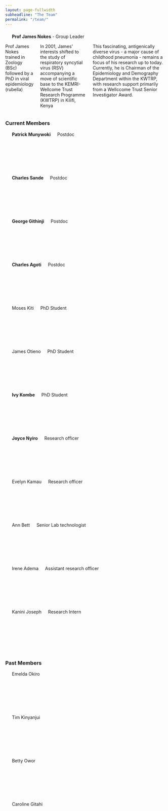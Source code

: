 ```yaml
---
layout: page-fullwidth
subheadline: "The Team"
permalink: "/team/"
---
```

<h3></h3>
<div class="row t30">
<div class="large-4 columns">
<img src="{{ site.url }}/images/James-Nokes.jpg" alt="">
<div><strong>Prof James Nokes</strong> - Group Leader</div>
</div>

<div class="large-6 columns">
<p>Prof James Nokes trained in Zoology (BSc) followed by a PhD in viral epidemiology (rubella)</p>

<p>In 2001, James' interests shifted to the study of respiratory syncytial virus (RSV) accompanying a move of scientific base to the KEMRI-Wellcome Trust Research Programme (KWTRP) in Kilifi, Kenya</p>

<p>This fascinating, antigenically diverse virus - a major cause of childhood pneumonia - remains a focus of his research up to today. Currently, he is Chairman of the Epidemiology and Demography Department within the KWTRP, with research support primarily
from a Wellccome Trust Senior Investigator Award.</p>
</div>
</div>

<h3>Current Members</h3>
<div class="row t30">
<div class="small-2 columns"><div style="background: #E4E4E4; height: 137px;"><img src="{{ site.url }}/images/Patrick-Munywoki.jpg" alt=""></div><strong><a>Patrick Munywoki</a></strong><div>Postdoc</div></div>
<div class="small-2 columns"><div style="background: #E4E4E4; height: 137px;"><img src="{{ site.url }}/images/Charles-Sande.jpg" alt=""></div><strong><a>Charles Sande</a></strong><div>Postdoc</div></div>
<div class="small-2 columns"><div style="background: #FFFFFF; height: 137px;"><img src="{{ site.url }}/images/George-Githinji2.jpg" alt=""></div><strong><a>George Githinji</a></strong><div>Postdoc</div></div>
<div class="small-2 columns"><div style="background: #E4E4E4; height: 137px;"><img src="{{ site.url }}/images/Charles-Agoti.jpg" alt=""></div><strong><a>Charles Agoti</a></strong><div>Postdoc</div></div>
<div class="small-2 columns"><div style="background: #E4E4E4; height: 137px;"></div>Moses Kiti<div>PhD Student</div></div>
<div class="small-2 columns"><div style="background: #E4E4E4; height: 137px;"></div>James Otieno<div>PhD Student</div></div>
</div>

<div class="row t30">
<div class="small-2 columns"><div style="background: #E4E4E4; height: 137px;"></div><strong><a>Ivy Kombe</a></strong><div>PhD Student</div></div>
<div class="small-2 columns"><div style="background: #E4E4E4; height: 137px;"></div><strong><a>Joyce Nyiro</a></strong><div>Research officer</div></div> 
<div class="small-2 columns"><div style="background: #E4E4E4; height: 137px;"></div>Evelyn Kamau<div>Research officer</div></div>
<div class="small-2 columns"><div style="background: #E4E4E4; height: 137px;"></div>Ann Bett<div>Senior Lab technologist</div></div>
<div class="small-2 columns"><div style="background: #E4E4E4; height: 137px;"></div>Irene Adema<div>Assistant research officer</div></div>
<div class="small-2 columns"><div style="background: #E4E4E4; height: 137px;"></div>Kanini Joseph<div>Research Intern</div></div>
</div>

<p>

</p>

<h3>Past Members</h3>
<div class="row t30">
<div class="small-2 columns"><div style="background: #7E7E7E; height: 137px;"><img src="{{ site.url }}/images/Emelda-Okiro.jpg" alt=""></div>Emelda Okiro</div>
<div class="small-2 columns"><div style="background: #7E7E7E; height: 137px;"></div>Tim Kinyanjui</div>
<div class="small-2 columns"><div style="background: #7E7E7E; height: 137px;"><img src="{{ site.url }}/images/Betty-Owor.jpg" alt=""></div>Betty Owor</div>
<div class="small-2 columns"><div style="background: #7E7E7E; height: 137px;"></div>Caroline Gitahi</div>
</div>

